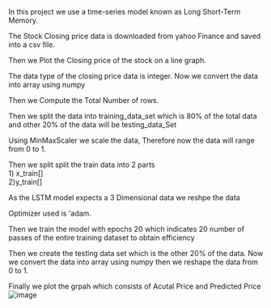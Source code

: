 In this project we use a time-series model known as Long Short-Term Memory.

The Stock Closing price data is downloaded from yahoo Finance and saved into a csv file.

Then we Plot the Closing price of the stock on a line graph.

The data type of the closing price data is integer. Now we convert the data into array using numpy

Then we Compute the Total Number of rows.

Then we split the data into training_data_set which is 80% of the total data and other 20% of the data will be testing_data_Set

Using MinMaxScaler we scale the data, Therefore now the data will range from 0 to 1.

Then we split split the train data into 2 parts</br>1) x_train[]</br>2)y_train[]

As the LSTM model expects a 3 Dimensional data we reshpe the data 

Optimizer used is 'adam.

Then we train the model with epochs 20 which indicates 20 number of passes of the entire training dataset to obtain efficiency 

Then we create the testing data set which is the other 20% of the data. Now we convert the data into array using numpy then we reshape the data from 0 to 1.

Finally we plot the grpah which consists of Acutal Price and Predicted Price</br>
![image](https://user-images.githubusercontent.com/85122502/128718393-e39f6e16-b9b4-4cf4-8d29-b7846350a010.png)








